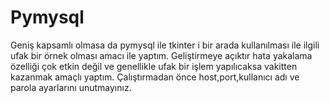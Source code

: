 # Pymysql
Geniş kapsamlı olmasa da pymysql ile tkinter i bir arada kullanılması ile ilgili ufak bir örnek olması amacı ile yaptım.
Geliştirmeye açıktır hata yakalama özelliği çok etkin değil ve genellikle ufak bir işlem yapılıcaksa vakitten kazanmak amaçlı yaptım.
Çalıştırmadan önce host,port,kullanıcı adı ve parola ayarlarını unutmayınız.
